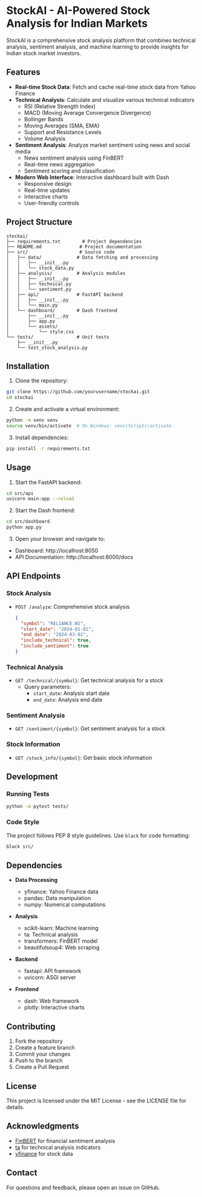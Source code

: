# StockAI - AI-Powered Stock Analysis for Indian Markets

StockAI is a comprehensive stock analysis platform that combines technical analysis, sentiment analysis, and machine learning to provide insights for Indian stock market investors.

## Features

- **Real-time Stock Data**: Fetch and cache real-time stock data from Yahoo Finance
- **Technical Analysis**: Calculate and visualize various technical indicators
  - RSI (Relative Strength Index)
  - MACD (Moving Average Convergence Divergence)
  - Bollinger Bands
  - Moving Averages (SMA, EMA)
  - Support and Resistance Levels
  - Volume Analysis
- **Sentiment Analysis**: Analyze market sentiment using news and social media
  - News sentiment analysis using FinBERT
  - Real-time news aggregation
  - Sentiment scoring and classification
- **Modern Web Interface**: Interactive dashboard built with Dash
  - Responsive design
  - Real-time updates
  - Interactive charts
  - User-friendly controls

## Project Structure

```
stockai/
├── requirements.txt        # Project dependencies
├── README.md              # Project documentation
├── src/                   # Source code
│   ├── data/             # Data fetching and processing
│   │   ├── __init__.py
│   │   └── stock_data.py
│   ├── analysis/         # Analysis modules
│   │   ├── __init__.py
│   │   ├── technical.py
│   │   └── sentiment.py
│   ├── api/              # FastAPI backend
│   │   ├── __init__.py
│   │   └── main.py
│   └── dashboard/        # Dash frontend
│       ├── __init__.py
│       ├── app.py
│       └── assets/
│           └── style.css
└── tests/                # Unit tests
    ├── __init__.py
    └── test_stock_analysis.py
```

## Installation

1. Clone the repository:
```bash
git clone https://github.com/yourusername/stockai.git
cd stockai
```

2. Create and activate a virtual environment:
```bash
python -m venv venv
source venv/bin/activate  # On Windows: venv\Scripts\activate
```

3. Install dependencies:
```bash
pip install -r requirements.txt
```

## Usage

1. Start the FastAPI backend:
```bash
cd src/api
uvicorn main:app --reload
```

2. Start the Dash frontend:
```bash
cd src/dashboard
python app.py
```

3. Open your browser and navigate to:
- Dashboard: http://localhost:8050
- API Documentation: http://localhost:8000/docs

## API Endpoints

### Stock Analysis
- `POST /analyze`: Comprehensive stock analysis
  ```json
  {
    "symbol": "RELIANCE.NS",
    "start_date": "2024-01-01",
    "end_date": "2024-03-01",
    "include_technical": true,
    "include_sentiment": true
  }
  ```

### Technical Analysis
- `GET /technical/{symbol}`: Get technical analysis for a stock
  - Query parameters:
    - `start_date`: Analysis start date
    - `end_date`: Analysis end date

### Sentiment Analysis
- `GET /sentiment/{symbol}`: Get sentiment analysis for a stock

### Stock Information
- `GET /stock_info/{symbol}`: Get basic stock information

## Development

### Running Tests
```bash
python -m pytest tests/
```

### Code Style
The project follows PEP 8 style guidelines. Use `black` for code formatting:
```bash
black src/
```

## Dependencies

- **Data Processing**
  - yfinance: Yahoo Finance data
  - pandas: Data manipulation
  - numpy: Numerical computations

- **Analysis**
  - scikit-learn: Machine learning
  - ta: Technical analysis
  - transformers: FinBERT model
  - beautifulsoup4: Web scraping

- **Backend**
  - fastapi: API framework
  - uvicorn: ASGI server

- **Frontend**
  - dash: Web framework
  - plotly: Interactive charts

## Contributing

1. Fork the repository
2. Create a feature branch
3. Commit your changes
4. Push to the branch
5. Create a Pull Request

## License

This project is licensed under the MIT License - see the LICENSE file for details.

## Acknowledgments

- [FinBERT](https://huggingface.co/ProsusAI/finbert) for financial sentiment analysis
- [ta](https://technical-analysis-library-in-python.readthedocs.io/) for technical analysis indicators
- [yfinance](https://github.com/ranaroussi/yfinance) for stock data

## Contact

For questions and feedback, please open an issue on GitHub. 